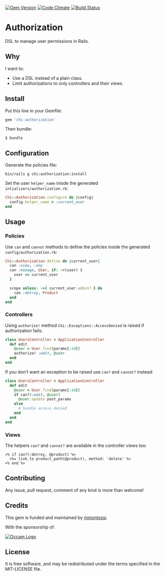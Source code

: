 [![Gem Version](https://badge.fury.io/rb/chi-authorization.svg)](http://badge.fury.io/rb/chi-authorization)
[![Code Climate](https://codeclimate.com/github/chi-rb/chi-authorization/badges/gpa.svg)](https://codeclimate.com/github/chi-rb/chi-authorization)
[![Build Status](https://travis-ci.org/chi-rb/chi-authorization.svg)](https://travis-ci.org/chi-rb/chi-authorization)

# Authorization

DSL to manage user permissions in Rails.

## Why

I want to:

- Use a DSL instead of a plain class.
- Limit authorizations to only controllers and their views.

## Install

Put this line in your Gemfile:
```ruby
gem 'chi-authorization'
```

Then bundle:
```
$ bundle
```

## Configuration

Generate the policies file:
```
bin/rails g chi:authorization:install
```

Set the user `helper_name` inisde the generated `intializers/authorization.rb`:
```ruby
Chi::Authorization.configure do |config|
  config.helper_name = :current_user
end
```

## Usage

### Policies

Use `can` and `cannot` methods to define the policies inside the generated `config/authorization.rb`:
```ruby
Chi::Authorization.define do |current_user|
  can :view, :any
  can :manage, User, if: ->(user) {
    user == current_user
  }

  scope unless: ->{ current_user.admin? } do
    can :detroy, Product
  end
end
```

### Controllers

Using `authorize!` method `Chi::Exceptions::AccessDenied` is raised if authorization fails:
```ruby
class UsersController < ApplicationController
  def edit
    @user = User.find(params[:id])
    authorize! :edit, @user
  end
end
```

If you don't want an exception to be raised use `can?` and `cannot?` instead:
```ruby
class UsersController < ApplicationController
  def edit
    @user = User.find(params[:id])
    if can?(:edit, @user)
      @user.update post_params
    else
      # handle access denied
    end
  end
end
```

### Views

The helpers `can?` and `cannot?` are available in the controller views too:
```erb
<% if can?(:detroy, @product) %>
  <%= link_to product_path(@product), method: 'delete' %>
<% end %>
```

## Contributing

Any issue, pull request, comment of any kind is more than welcome!

## Credits

This gem is funded and maintained by [mmontossi](https://github.com/mmontossi).

With the sponsorship of:

[![Occam Logo](https://www.occam.global/wp-content/uploads/2018/01/Occam_V1_170px.png)](https://www.occam.global)

## License

It is free software, and may be redistributed under the terms specified in the MIT-LICENSE file.
